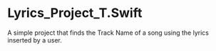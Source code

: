 # Lyrics_Project_T.Swift
A simple project that finds the Track Name of a song using the lyrics inserted by a user.
